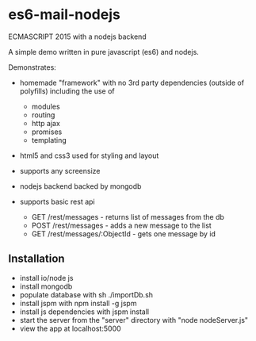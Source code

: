 es6-mail-nodejs
===================

ECMASCRIPT 2015 with a nodejs backend

A simple demo written in pure javascript (es6) and nodejs.

Demonstrates:
* homemade "framework" with no 3rd party dependencies (outside of polyfills) including the use of
  * modules 
  * routing
  * http ajax
  * promises
  * templating
  
* html5 and css3 used for styling and layout

* supports any screensize

* nodejs backend backed by mongodb
* supports basic rest api
  * GET /rest/messages - returns list of messages from the db
  * POST /rest/messages - adds a new message to the list
  * GET /rest/messages/:ObjectId - gets one message by id

Installation
------------
* install io/node js
* install mongodb
* populate database with sh ./importDb.sh
* install jspm with npm install -g jspm
* install js dependencies with jspm install
* start the server from the "server" directory with "node nodeServer.js"
* view the app at localhost:5000
